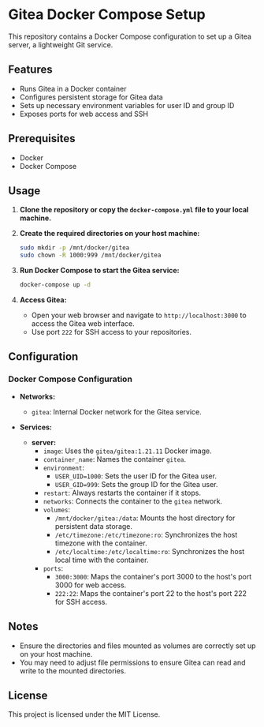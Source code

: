 # Gitea Docker Compose Setup

This repository contains a Docker Compose configuration to set up a Gitea server, a lightweight Git service.

## Features

- Runs Gitea in a Docker container
- Configures persistent storage for Gitea data
- Sets up necessary environment variables for user ID and group ID
- Exposes ports for web access and SSH

## Prerequisites

- Docker
- Docker Compose

## Usage

1. **Clone the repository or copy the `docker-compose.yml` file to your local machine.**

2. **Create the required directories on your host machine:**
    ```sh
    sudo mkdir -p /mnt/docker/gitea
    sudo chown -R 1000:999 /mnt/docker/gitea
    ```

3. **Run Docker Compose to start the Gitea service:**
    ```sh
    docker-compose up -d
    ```

4. **Access Gitea:**
    - Open your web browser and navigate to `http://localhost:3000` to access the Gitea web interface.
    - Use port `222` for SSH access to your repositories.

## Configuration

### Docker Compose Configuration

- **Networks:**
  - `gitea`: Internal Docker network for the Gitea service.

- **Services:**
  - **server:**
    - `image`: Uses the `gitea/gitea:1.21.11` Docker image.
    - `container_name`: Names the container `gitea`.
    - `environment`:
      - `USER_UID=1000`: Sets the user ID for the Gitea user.
      - `USER_GID=999`: Sets the group ID for the Gitea user.
    - `restart`: Always restarts the container if it stops.
    - `networks`: Connects the container to the `gitea` network.
    - `volumes`:
      - `/mnt/docker/gitea:/data`: Mounts the host directory for persistent data storage.
      - `/etc/timezone:/etc/timezone:ro`: Synchronizes the host timezone with the container.
      - `/etc/localtime:/etc/localtime:ro`: Synchronizes the host local time with the container.
    - `ports`:
      - `3000:3000`: Maps the container's port 3000 to the host's port 3000 for web access.
      - `222:22`: Maps the container's port 22 to the host's port 222 for SSH access.

## Notes

- Ensure the directories and files mounted as volumes are correctly set up on your host machine.
- You may need to adjust file permissions to ensure Gitea can read and write to the mounted directories.

## License

This project is licensed under the MIT License.
